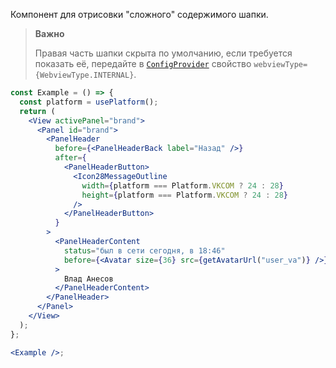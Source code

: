 Компонент для отрисовки "сложного" содержимого шапки.

> **Важно**
>
> Правая часть шапки скрыта по умолчанию, если требуется показать её, передайте в [`ConfigProvider`](https://vkcom.github.io/VKUI/#/ConfigProvider) свойство `webviewType={WebviewType.INTERNAL}`.

```jsx { "props": { "webviewType": true } }
const Example = () => {
  const platform = usePlatform();
  return (
    <View activePanel="brand">
      <Panel id="brand">
        <PanelHeader
          before={<PanelHeaderBack label="Назад" />}
          after={
            <PanelHeaderButton>
              <Icon28MessageOutline
                width={platform === Platform.VKCOM ? 24 : 28}
                height={platform === Platform.VKCOM ? 24 : 28}
              />
            </PanelHeaderButton>
          }
        >
          <PanelHeaderContent
            status="был в сети сегодня, в 18:46"
            before={<Avatar size={36} src={getAvatarUrl("user_va")} />}
          >
            Влад Анесов
          </PanelHeaderContent>
        </PanelHeader>
      </Panel>
    </View>
  );
};

<Example />;
```

